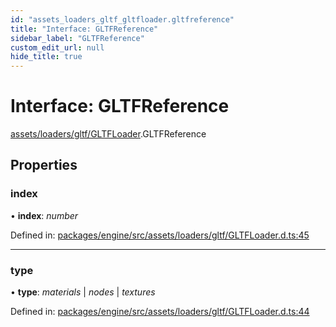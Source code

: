 ```yaml
---
id: "assets_loaders_gltf_gltfloader.gltfreference"
title: "Interface: GLTFReference"
sidebar_label: "GLTFReference"
custom_edit_url: null
hide_title: true
---
```


# Interface: GLTFReference

[assets/loaders/gltf/GLTFLoader](../modules/assets_loaders_gltf_gltfloader.md).GLTFReference

## Properties

### index

• **index**: *number*

Defined in: [packages/engine/src/assets/loaders/gltf/GLTFLoader.d.ts:45](https://github.com/xr3ngine/xr3ngine/blob/716a06460/packages/engine/src/assets/loaders/gltf/GLTFLoader.d.ts#L45)

___

### type

• **type**: *materials* \| *nodes* \| *textures*

Defined in: [packages/engine/src/assets/loaders/gltf/GLTFLoader.d.ts:44](https://github.com/xr3ngine/xr3ngine/blob/716a06460/packages/engine/src/assets/loaders/gltf/GLTFLoader.d.ts#L44)
